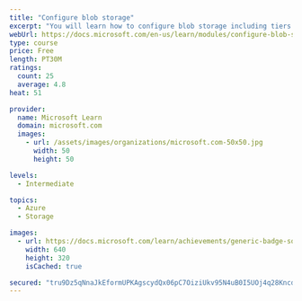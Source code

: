 ```yaml
---
title: "Configure blob storage"
excerpt: "You will learn how to configure blob storage including tiers and object replication."
webUrl: https://docs.microsoft.com/en-us/learn/modules/configure-blob-storage/
type: course
price: Free
length: PT30M
ratings:
  count: 25
  average: 4.8
heat: 51

provider:
  name: Microsoft Learn
  domain: microsoft.com
  images:
    - url: /assets/images/organizations/microsoft.com-50x50.jpg
      width: 50
      height: 50

levels:
  - Intermediate

topics:
  - Azure
  - Storage

images:
  - url: https://docs.microsoft.com/learn/achievements/generic-badge-social.png
    width: 640
    height: 320
    isCached: true

secured: "tru9Dz5qNnaJkEformUPKAgscydQx06pC7OiziUkv95N4uB0I5UOj4q28Kncd5tf1HmvzidObVed0WAlvH4OjBAbHhzV4l8593CU/6jGcwoq25XdiEBUOHydz1iRc351hFJeiDUhv7hgE/BxNy30jSdKyroCEynXKZ/vRJnpWJ2ZUxS9m/+dV2Mzqn6tnMGhRgq3lsoO6f1MzdKV6aCYPg9KInMH2pHl1dsFQpl33wPHrtEcNoZ5yBW785WiJRgm2+06I6e92FTs1YcCA1bH2nkfVeef27ltLsHu+YKxlNRVpjvNnIJTMXeek3hbt2XJvMpgI6ciE9+Yk4QN/JHaycY5SS4kvXdypx3RNJKhUB92ZjM1QvLgeixlLm0WnzjzoAK5iSbVTutklephcnIaQlsTmtRMY94iJGMvcXqgte4=;7BHniiEcWzbW8drUrC2vaw=="
---
```


